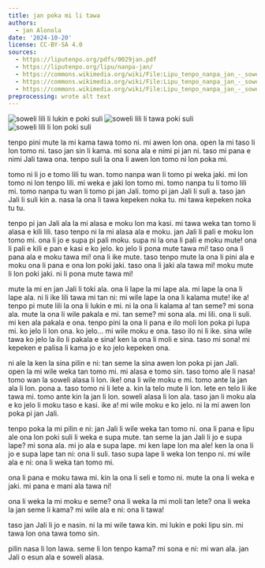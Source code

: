 ```yaml
---
title: jan poka mi li tawa
authors:
  - jan Alonola
date: '2024-10-20'
license: CC-BY-SA 4.0
sources:
  - https://liputenpo.org/pdfs/0029jan.pdf
  - https://liputenpo.org/lipu/nanpa-jan/
  - https://commons.wikimedia.org/wiki/File:Lipu_tenpo_nanpa_jan_-_soweli_en_poki_01.png
  - https://commons.wikimedia.org/wiki/File:Lipu_tenpo_nanpa_jan_-_soweli_en_poki_02.png
  - https://commons.wikimedia.org/wiki/File:Lipu_tenpo_nanpa_jan_-_soweli_en_poki_03.png
preprocessing: wrote alt text
---
```


![soweli lili li lukin e poki suli](https://upload.wikimedia.org/wikipedia/commons/4/41/Lipu_tenpo_nanpa_jan_-_soweli_en_poki_01.png)
![soweli lili li tawa poki suli](https://upload.wikimedia.org/wikipedia/commons/6/64/Lipu_tenpo_nanpa_jan_-_soweli_en_poki_02.png)
![soweli lili li lon poki suli](https://upload.wikimedia.org/wikipedia/commons/7/77/Lipu_tenpo_nanpa_jan_-_soweli_en_poki_03.png)

tenpo pini mute la mi kama tawa tomo ni. mi awen lon ona. open la mi taso li lon tomo ni. taso jan sin li kama. mi sona ala e nimi pi jan ni. taso mi pana e nimi Jali tawa ona. tenpo suli la ona li awen lon tomo ni lon poka mi.

tomo ni li jo e tomo lili tu wan. tomo nanpa wan li tomo pi weka jaki. mi lon tomo ni lon tenpo lili. mi weka e jaki lon tomo mi. tomo nanpa tu li tomo lili mi. tomo nanpa tu wan li tomo pi jan Jali. tomo pi jan Jali li suli a. taso jan Jali li suli kin a. nasa la ona li tawa kepeken noka tu. mi tawa kepeken noka tu tu.

tenpo pi jan Jali ala la mi alasa e moku lon ma kasi. mi tawa weka tan tomo li alasa e kili lili. taso tenpo ni la mi alasa ala e moku. jan Jali li pali e moku lon tomo mi. ona li jo e supa pi pali moku. supa ni la ona li pali e moku mute! ona li pali e kili e pan e kasi e ko jelo. ko jelo li pona mute tawa mi! taso ona li pana ala e moku tawa mi! ona li ike mute. taso tenpo mute la ona li pini ala e moku ona li pana e ona lon poki jaki. taso ona li jaki ala tawa mi! moku mute li lon poki jaki. ni li pona mute tawa mi!

mute la mi en jan Jali li toki ala. ona li lape la mi lape ala. mi lape la ona li lape ala. ni li ike lili tawa mi tan ni: mi wile lape la ona li kalama mute! ike a! tenpo pi mute lili la ona li lukin e mi. ni la ona li kalama a! tan seme? mi sona ala. mute la ona li wile pakala e mi. tan seme? mi sona ala. mi lili. ona li suli. mi ken ala pakala e ona. tenpo pini la ona li pana e ilo moli lon poka pi lupa mi. ko jelo li lon ona. ko jelo… mi wile moku e ona. taso ilo ni li ike. sina wile tawa ko jelo la ilo li pakala e sina! ken la ona li moli e sina. taso mi sona! mi kepeken e palisa li kama jo e ko jelo kepeken ona.

ni ale la ken la sina pilin e ni: tan seme la sina awen lon poka pi jan Jali. open la mi wile weka tan tomo mi. mi alasa e tomo sin. taso tomo ale li nasa! tomo wan la soweli alasa li lon. ike! ona li wile moku e mi. tomo ante la jan ala li lon. pona a. taso tomo ni li lete a. kin la telo mute li lon. lete en telo li ike tawa mi. tomo ante kin la jan li lon. soweli alasa li lon ala. taso jan li moku ala e ko jelo li moku taso e kasi. ike a! mi wile moku e ko jelo. ni la mi awen lon poka pi jan Jali.

tenpo poka la mi pilin e ni: jan Jali li wile weka tan tomo ni. ona li pana e lipu ale ona lon poki suli li weka e supa mute. tan seme la jan Jali li jo e supa lape? mi sona ala. mi jo ala e supa lape. mi ken lape lon ma ale! ken la ona li jo e supa lape tan ni: ona li suli. taso supa lape li weka lon tenpo ni. mi wile ala e ni: ona li weka tan tomo mi.

ona li pana e moku tawa mi. kin la ona li seli e tomo ni. mute la ona li weka e jaki. mi pana e mani ala tawa ni!

ona li weka la mi moku e seme? ona li weka la mi moli tan lete? ona li weka la jan seme li kama? mi wile ala e ni: ona li tawa!

taso jan Jali li jo e nasin. ni la mi wile tawa kin. mi lukin e poki lipu sin. mi tawa lon ona tawa tomo sin.

pilin nasa li lon lawa. seme li lon tenpo kama? mi sona e ni: mi wan ala. jan Jali o esun ala e soweli alasa.